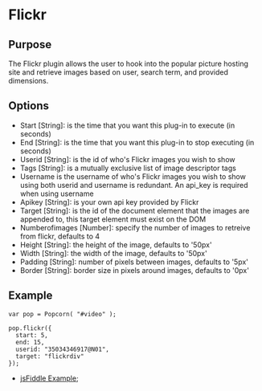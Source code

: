 # Flickr #

## Purpose ##

The Flickr plugin allows the user to hook into the popular picture hosting site and retrieve images based on user, search term, and provided dimensions.

## Options ##

* Start \[String\]: is the time that you want this plug-in to execute (in seconds)
* End \[String\]: is the time that you want this plug-in to stop executing (in seconds)
* Userid \[String\]: is the id of who's Flickr images you wish to show
* Tags \[String\]: is a mutually exclusive list of image descriptor tags
* Username is the username of who's Flickr images you wish to show using both userid and username is redundant. An api_key is required when using username
* Apikey \[String\]: is your own api key provided by Flickr
* Target \[String\]: is the id of the document element that the images are appended to, this target element must exist on the DOM
* Numberofimages \[Number\]: specify the number of images to retreive from flickr, defaults to 4
* Height \[String\]: the height of the image, defaults to '50px'
* Width \[String\]: the width of the image, defaults to '50px'
* Padding \[String\]: number of pixels between images, defaults to '5px'
* Border \[String\]: border size in pixels around images, defaults to '0px'

## Example ##

    var pop = Popcorn( "#video" );

    pop.flickr({
      start: 5,
      end: 15,
      userid: "35034346917@N01",
      target: "flickrdiv"
    });

* [jsFiddle Example](http://jsfiddle.net/popcornjs/grMCk/);
